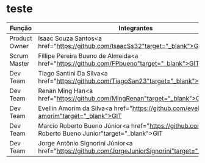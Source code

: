 # teste

| Função         | Integrantes           |
| ---------------|-----------------------|
| Product Owner  | Isaac Souza Santos<a href="https://github.com/IsaacSs32"target="_blank">GIT</a>        |
| Scrum Master    | Fillipe Pereira Bueno de Almeida<a href="https://github.com/FPbueno"target="_blank">GIT</a>            |
| Dev Team | Tiago Santini Da Silva<a href="https://github.com/TiagoSan23"target="_blank">GIT</a>        |
| Dev Team | Renan Ming Han<a href="https://github.com/MingRenan"target="_blank">GIT</a>        |
| Dev Team     | Evellin Amorim da Silva<a href="https://github.com/evellin-amorim"target="_blank">GIT</a>        |
| Dev Team | Marcio Roberto Bueno Júnior<a href="https://github.com/Marcio Roberto Bueno Junior"target="_blank">GIT</a>          |
| Dev Team   | Jorge Antônio Signorini Júnior<a href="https://github.com/JorgeJuniorSignorini"target="_blank">GIT</a>        | 

